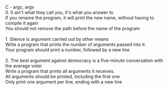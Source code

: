<br> C - argc, argv  <br> 0. It ain't what they call you, it's what you answer to <br> If you rename the program, it will print the new name, without having to compile it again <br> You should not remove the path before the name of the program <br> 
<br> 1. Silence is argument carried out by other means <br> Write a program that prints the number of arguments passed into it. <br> Your program should print a number, followed by a new line <br> 
 <br> 2. The best argument against democracy is a five-minute conversation with the average voter <br> Write a program that prints all arguments it receives. <br> All arguments should be printed, including the first one <br> Only print one argument per line, ending with a new line<br>

